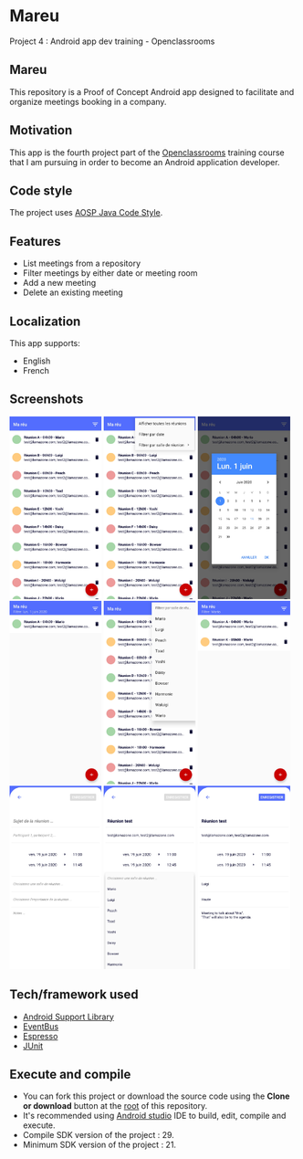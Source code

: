 # Mareu
Project 4 : Android app dev training - Openclassrooms

## Mareu
This repository is a Proof of Concept Android app designed to facilitate and organize meetings booking in a company.

## Motivation
This app is the fourth project part of the [Openclassrooms](https://openclassrooms.com/) training course that I am pursuing in order to become an Android application developer.

## Code style
The project uses [AOSP Java Code Style](https://source.android.com/setup/contribute/code-style#follow-field-naming-conventions).

## Features
- List meetings from a repository
- Filter meetings by either date or meeting room
- Add a new meeting
- Delete an existing meeting

## Localization
This app supports:
- English
- French

## Screenshots
<p>
<img src="/screenshots/Launcher.jpg" width="32%">
<img src="/screenshots/Filter_menu.jpg" width="32%">
<img src="/screenshots/Date_picker.jpg" width="32%">
<img src="/screenshots/Date_filter.jpg" width="32%">
<img src="/screenshots/Room_picker.jpg" width="32%">
<img src="/screenshots/Room_filter.jpg" width="32%">
<img src="/screenshots/Add_meeting.jpg" width="32%">
<img src="/screenshots/Room_spinner.jpg" width="32%">
<img src="/screenshots/Add_meeting_filled.jpg" width="32%">
</p>

## Tech/framework used
- [Android Support Library](https://developer.android.com/topic/libraries/support-library/)
- [EventBus](https://github.com/greenrobot/EventBus)
- [Espresso](https://developer.android.com/training/testing/espresso)
- [JUnit](https://junit.org/junit5/)

## Execute and compile
- You can fork this project or download the source code using the **Clone or download** button at the [root](https://github.com/Azhot/Entrevoisins) of this repository.
- It's recommended using [Android studio](https://developer.android.com/studio/?gclid=CjwKCAjw5Ij2BRBdEiwA0Frc9WIc9mUukU990mRNkxODmkXVdyb8vuGAx6pbti46o9x6wGwhrfl3yRoCSFIQAvD_BwE&gclsrc=aw.ds) IDE to build, edit, compile and execute.
- Compile SDK version of the project : 29.
- Minimum SDK version of the project : 21.

